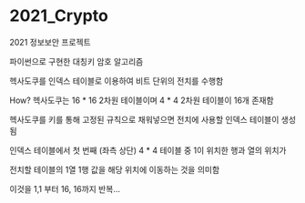 # 2021_Crypto

2021 정보보안 프로젝트

파이썬으로 구현한 대칭키 암호 알고리즘

헥사도쿠를 인덱스 테이블로 이용하여 비트 단위의 전치를 수행함

How? 헥사도쿠는 16 * 16 2차원 테이블이며 4 * 4 2차원 테이블이 16개 존재함

헥사도쿠를 키를 통해 고정된 규칙으로 채워넣으면 전치에 사용할 인덱스 테이블이 생성됨

인덱스 테이블에서 첫 번째 (좌측 상단) 4 * 4 테이블 중 1이 위치한 행과 열의 위치가

전치할 테이블의 1열 1행 값을 해당 위치에 이동하는 것을 의미함

이것을 1,1 부터 16, 16까지 반복...
